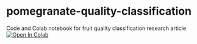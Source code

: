 # pomegranate-quality-classification
Code and Colab notebook for fruit quality classification research article
[![Open In Colab](https://colab.research.google.com/assets/colab-badge.svg)](https://colab.research.google.com/github/pathmanaban86/pomegranate-quality-classification/blob/main/code_pomo.ipynb)

